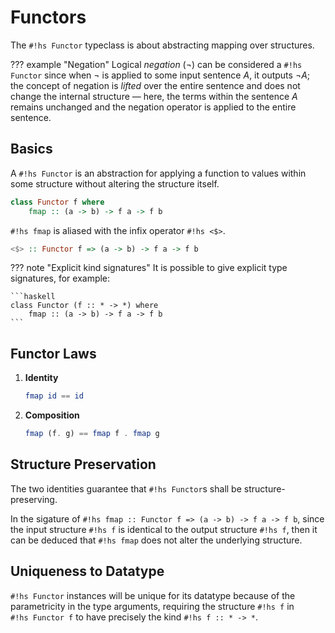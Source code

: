 # Functors

The `#!hs Functor` typeclass is about abstracting mapping over structures.

??? example "Negation"
    Logical *negation* ($\neg$) can be considered a `#!hs Functor` since when
    $\neg$ is applied to some input sentence $A$, it outputs $\neg A$; the
    concept of negation is *lifted* over the entire sentence and does not change
    the internal structure — here, the terms within the sentence $A$ remains
    unchanged and the negation operator is applied to the entire sentence.

## Basics

A `#!hs Functor` is an abstraction for applying a function to values within
some structure without altering the structure itself.

```haskell
class Functor f where
    fmap :: (a -> b) -> f a -> f b
```

`#!hs fmap` is aliased with the infix operator `#!hs <$>`.

```haskell
<$> :: Functor f => (a -> b) -> f a -> f b
```

??? note "Explicit kind signatures"
    It is possible to give explicit type signatures, for example:

    ```haskell
    class Functor (f :: * -> *) where
        fmap :: (a -> b) -> f a -> f b
    ```

## Functor Laws

1. **Identity**

    ```haskell
    fmap id == id
    ```

2. **Composition**

    ```haskell
    fmap (f. g) == fmap f . fmap g
    ```

## Structure Preservation

The two identities guarantee that `#!hs Functor`s shall be structure-preserving.

In the sigature of `#!hs fmap :: Functor f => (a -> b) -> f a -> f b`, since the
input structure `#!hs f` is identical to the output structure `#!hs f`, then it
can be deduced that `#!hs fmap` does not alter the underlying structure.

## Uniqueness to Datatype

`#!hs Functor` instances will be unique for its datatype because of the
parametricity in the type arguments, requiring the structure `#!hs f` in\
`#!hs Functor f` to have precisely the kind `#!hs f :: * -> *`.
